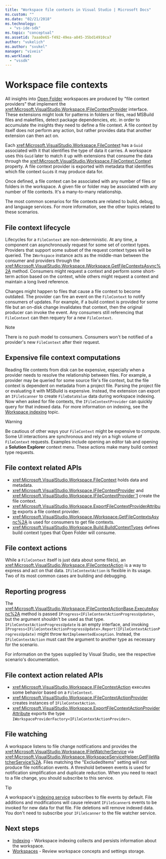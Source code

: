 ```yaml
---
title: "Workspace file contexts in Visual Studio | Microsoft Docs"
ms.custom: ""
ms.date: "02/21/2018"
ms.technology:
  - "vs-ide-sdk"
ms.topic: "conceptual"
ms.assetid: 7aaa0e65-f492-49ea-a845-35bd14910ca7
author: "vukelich"
ms.author: "svukel"
manager: "viveis"
ms.workload:
  - "vssdk"
---
```

# Workspace file contexts

All insights into [Open Folder](../ide/develop-code-in-visual-studio-without-projects-or-solutions.md) workspaces are produced by "file context providers" that implement the <xref:Microsoft.VisualStudio.Workspace.IFileContextProvider> interface. These extensions might look for patterns in folders or files, read MSBuild files and makefiles, detect package dependencies, etc. in order to accumulate the insights they need to define a file context. A file context by itself does not perform any action, but rather provides data that another extension can then act on.

Each <xref:Microsoft.VisualStudio.Workspace.FileContext> has a `Guid` associated with it that identifies the type of data it carries. A workspace uses this `Guid` later to match it up with extensions that consume the data through the <xref:Microsoft.VisualStudio.Workspace.FileContext.Context> property. A file context provider is exported with metadata that identifies which file context `Guid`s it may produce data for.

Once defined, a file context can be associated with any number of files or folders in the workspace. A given file or folder may be associated with any number of file contexts. It's a many-to-many relationship.

The most common scenarios for file contexts are related to build, debug, and language services. For more information, see the other topics related to these scenarios.

## File context lifecycle

Lifecycles for a `FileContext` are non-deterministic. At any time, a component can asynchronously request for some set of context types. Providers that support some subset of the request context types will be queried. The `IWorkspace` instance acts as the middle-man between the consumer and providers through the <xref:Microsoft.VisualStudio.Workspace.IWorkspace.GetFileContextsAsync%2A> method. Consumers might request a context and perform some short-term action based on the context, while others might request a context and maintain a long lived reference. 

Changes might happen to files that cause a file context to become outdated. The provider can fire an event on the `FileContext` to notify consumers of updates. For example, if a build context is provided for some file but an on-disk change invalidates that context, then the original producer can invoke the event. Any consumers still referencing that `FileContext` can then requery for a new `FileContext`.

>[!NOTE]
>There is no push model to consumers. Consumers won't be notified of a provider's new `FileContext` after their request.

## Expensive file context computations

Reading file contents from disk can be expensive, especially when a provider needs to resolve the relationship between files. For example, a provider may be queried for some source file's file context, but the file context is dependent on metadata from a project file. Parsing the project file or evaluating it with MSBuild is expensive. Instead, the extension can export an `IFileScanner` to create `FileDataValue` data during workspace indexing. Now when asked for file contexts, the `IFileContextProvider` can quickly query for that indexed data. For more information on indexing, see the [Workspace indexing](workspace-indexing.md) topic.

>[!WARNING]
>Be cautious of other ways your `FileContext` might be expensive to compute. Some UI interactions are synchronous and rely on a high volume of `FileContext` requests. Examples include opening an editor tab and opening a **Solution Explorer** context menu. These actions make many build context type requests.

## File context related APIs

- <xref:Microsoft.VisualStudio.Workspace.FileContext> holds data and metadata.
- <xref:Microsoft.VisualStudio.Workspace.IFileContextProvider> and <xref:Microsoft.VisualStudio.Workspace.IFileContextProvider`1> create the file context.
- <xref:Microsoft.VisualStudio.Workspace.ExportFileContextProviderAttribute> exports a file context provider.
- <xref:Microsoft.VisualStudio.Workspace.IWorkspace.GetFileContextsAsync%2A> is used for consumers to get file contexts.
- <xref:Microsoft.VisualStudio.Workspace.Build.BuildContextTypes> defines build context types that Open Folder will consume.

## File context actions

While a `FileContext` itself is just data about some file(s), an <xref:Microsoft.VisualStudio.Workspace.IFileContextAction> is a way to express and act on that data. `IFileContextAction` is flexible in its usage. Two of its most common cases are building and debugging.

## Reporting progress

The <xref:Microsoft.VisualStudio.Workspace.IFileContextActionBase.ExecuteAsync%2A> method is passed `IProgress<IFileContextActionProgressUpdate>`, but the argument shouldn't be used as that type. `IFileContextActionProgressUpdate` is an empty interface, and invoking `IProgress<IFileContextActionProgressUpdate>.Report(IFileContextActionProgressUpdate)` might throw `NotImplementedException`. Instead, the `IFileContextAction` must cast the argument to another type as necessary for the scenario.

For information on the types supplied by Visual Studio, see the respective scenario's documentation.

## File context action related APIs

- <xref:Microsoft.VisualStudio.Workspace.IFileContextAction> executes some behavior based on a `FileContext`.
- <xref:Microsoft.VisualStudio.Workspace.IFileContextActionProvider> creates instances of `IFileContextAction`.
- <xref:Microsoft.VisualStudio.Workspace.ExportFileContextActionProviderAttribute> exports the type `IWorkspaceProviderFactory<IFileContextActionProvider>`.

## File watching

A workspace listens to file change notifications and provides the <xref:Microsoft.VisualStudio.Workspace.IFileWatcherService> via <xref:Microsoft.VisualStudio.Workspace.WorkspaceServiceHelper.GetFileWatcherService%2A>. Files matching the "ExcludedItems" setting will not produce file notification events. A threshold between events is used for notification simplification and duplicate reduction. When you need to react to a file change, you should subscribe to this service.

>[!TIP]
>A workspace's [indexing service](workspace-indexing.md) subscribes to file events by default. File additions and modifications will cause relevant `IFileScanner`s events to be invoked for new data for that file. File deletions will remove indexed data. You don't need to subscribe your `IFileScanner` to the file watcher service.

## Next steps

* [Indexing](workspace-indexing.md) - Workspace indexing collects and persists information about the workspace.
* [Workspaces](workspaces.md) - Review workspace concepts and settings storage.
